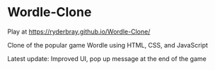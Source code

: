 # Wordle-Clone

Play at https://ryderbray.github.io/Wordle-Clone/

Clone of the popular game Wordle using HTML, CSS, and JavaScript

Latest update: Improved UI, pop up message at the end of the game
